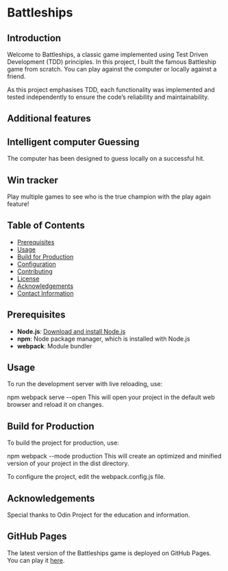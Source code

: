 # Battleships

## Introduction

Welcome to Battleships, a classic game implemented using Test Driven Development (TDD) principles. In this project, I built the famous Battleship game from scratch. You can play against the computer or locally against a friend.

As this project emphasises TDD, each functionality was implemented and tested independently to ensure the code’s reliability and maintainability.

## Additional features

## Intelligent computer Guessing

The computer has been designed to guess locally on a successful hit.

## Win tracker

Play multiple games to see who is the true champion with the play again feature!

## Table of Contents

- [Prerequisites](#prerequisites)
- [Usage](#usage)
- [Build for Production](#build-for-production)
- [Configuration](#configuration)
- [Contributing](#contributing)
- [License](#license)
- [Acknowledgements](#acknowledgements)
- [Contact Information](#contact-information)

## Prerequisites

- **Node.js**: [Download and install Node.js](https://nodejs.org/)
- **npm**: Node package manager, which is installed with Node.js
- **webpack**: Module bundler

## Usage
To run the development server with live reloading, use:

npm webpack serve --open
This will open your project in the default web browser and reload it on changes.

## Build for Production
To build the project for production, use:

npm webpack --mode production
This will create an optimized and minified version of your project in the dist directory.

To configure the project, edit the webpack.config.js file.

## Acknowledgements
Special thanks to Odin Project for the education and information.

## GitHub Pages

The latest version of the Battleships game is deployed on GitHub Pages. You can play it [here](https://kiffoh.github.io/battleships/).

